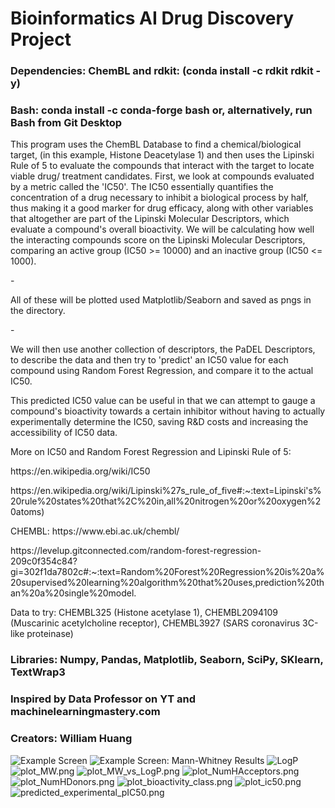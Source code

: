 <h1>Bioinformatics AI Drug Discovery Project</h1>
<h3>Dependencies: ChemBL and rdkit: (conda install -c rdkit rdkit -y)</h3>
<h3>Bash: conda install -c conda-forge bash or, alternatively, run Bash from Git Desktop</h3>
  <p>This program uses the ChemBL Database to find a chemical/biological target, 
  (in this example, Histone Deacetylase 1) and then uses the Lipinski Rule of 5 
  to evaluate the compounds that interact with the target to locate viable drug/
  treatment candidates. First, we look at compounds evaluated by a metric called the 'IC50'.
  The IC50 essentially quantifies the concentration of a drug necessary
  to inhibit a biological process by half, thus making it a good marker
  for drug efficacy, along with other variables that altogether are part
  of the Lipinski Molecular Descriptors, which evaluate a compound's
  overall bioactivity. We will be calculating how well the interacting
  compounds score on the Lipinski Molecular Descriptors, comparing an
  active group (IC50 >= 10000) and an inactive group (IC50 <= 1000).
  <p> -</p> 
  <p>All of these will be plotted used Matplotlib/Seaborn and saved as pngs in the
  directory.</p>
  <p>-</p>


  We will then use another collection of descriptors, the PaDEL
  Descriptors, to describe the data and then try to 'predict' an IC50
  value for each compound using Random Forest Regression, and compare it
  to the actual IC50.


  This predicted IC50 value can be useful in that we can attempt to
  gauge a compound's bioactivity towards a certain inhibitor without
  having to actually experimentally determine the IC50, saving R&D costs and
  increasing the accessibility of IC50 data.</p>
  
    
  <p>More on IC50 and Random Forest Regression and Lipinski Rule of 5:</p>
  <p>https://en.wikipedia.org/wiki/IC50</p>
  <p>https://en.wikipedia.org/wiki/Lipinski%27s_rule_of_five#:~:text=Lipinski's%20rule%20states%20that%2C%20in,all%20nitrogen%20or%20oxygen%20atoms)
  <p>CHEMBL: https://www.ebi.ac.uk/chembl/</p>
  <p>https://levelup.gitconnected.com/random-forest-regression-209c0f354c84?gi=302f1da7802c#:~:text=Random%20Forest%20Regression%20is%20a%20supervised%20learning%20algorithm%20that%20uses,prediction%20than%20a%20single%20model.</p>
  
  <p>Data to try: CHEMBL325 (Histone acetylase 1), CHEMBL2094109 (Muscarinic acetylcholine receptor), 	CHEMBL3927 (SARS coronavirus 3C-like proteinase) 
  </p>  
 <h3>Libraries: Numpy, Pandas, Matplotlib, Seaborn, SciPy, SKlearn, TextWrap3</h3>
 <h3>Inspired by Data Professor on YT and machinelearningmastery.com</h3>
 <h3>Creators: William Huang</h3>
 
  ![Example Screen](https://github.com/williamhuang3/bioinformatics-drug-project/blob/main/assets/Screenshot%20(24).png)
  ![Example Screen: Mann-Whitney Results](https://github.com/williamhuang3/bioinformatics-drug-project/blob/main/assets/Screenshot%20(26).png)
  ![LogP](https://github.com/williamhuang3/bioinformatics-drug-project/blob/main/assets/plot_LogP.png)
  ![plot_MW.png](https://github.com/williamhuang3/bioinformatics-drug-project/blob/main/assets/plot_MW.png)
  ![plot_MW_vs_LogP.png](https://github.com/williamhuang3/bioinformatics-drug-project/blob/main/assets/plot_MW_vs_LogP.png)
  ![plot_NumHAcceptors.png](https://github.com/williamhuang3/bioinformatics-drug-project/blob/main/assets/plot_NumHAcceptors.png)
  ![plot_NumHDonors.png](https://github.com/williamhuang3/bioinformatics-drug-project/blob/main/assets/plot_NumHDonors.png)
  ![plot_bioactivity_class.png](https://github.com/williamhuang3/bioinformatics-drug-project/blob/main/assets/plot_bioactivity_class.png)
  ![plot_ic50.png](https://github.com/williamhuang3/bioinformatics-drug-project/blob/main/assets/plot_ic50.png)
  ![predicted_experimental_pIC50.png](https://github.com/williamhuang3/bioinformatics-drug-project/blob/main/assets/predicted_experimental_pIC50.png)



